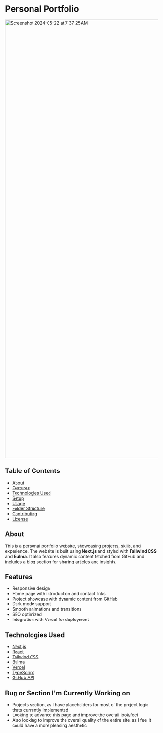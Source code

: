 # Personal Portfolio

<img width="1440" alt="Screenshot 2024-05-22 at 7 37 25 AM" src="https://github.com/neuraldevx/Jake-Christensen-Portfolio/assets/83853752/405b4933-4ddd-4ea9-b2c3-ec7ab7680f5b">


## Table of Contents

- [About](#about)
- [Features](#features)
- [Technologies Used](#technologies-used)
- [Setup](#setup)
- [Usage](#usage)
- [Folder Structure](#folder-structure)
- [Contributing](#contributing)
- [License](#license)

## About

This is a personal portfolio website, showcasing projects, skills, and experience. The website is built using **Next.js** and styled with **Tailwind CSS** and **Bulma**. It also features dynamic content fetched from GitHub and includes a blog section for sharing articles and insights.

## Features

- Responsive design
- Home page with introduction and contact links
- Project showcase with dynamic content from GitHub
- Dark mode support
- Smooth animations and transitions
- SEO optimized
- Integration with Vercel for deployment

## Technologies Used

- [Next.js](https://nextjs.org/)
- [React](https://reactjs.org/)
- [Tailwind CSS](https://tailwindcss.com/)
- [Bulma](https://bulma.io/)
- [Vercel](https://vercel.com/)
- [TypeScript](https://www.typescriptlang.org/)
- [GitHub API](https://docs.github.com/en/rest)

## Bug or Section I'm Currently Working on
- Projects section, as I have placeholders for most of the project logic thats currently implemented
- Looking to advance this page and improve the overall look/feel
- Also looking to improve the overall quality of the entire site, as I feel it could have a more pleasing aesthetic
